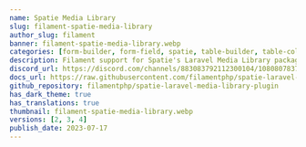 ```yaml
---
name: Spatie Media Library
slug: filament-spatie-media-library
author_slug: filament
banner: filament-spatie-media-library.webp
categories: [form-builder, form-field, spatie, table-builder, table-column]
description: Filament support for Spatie's Laravel Media Library package.
discord_url: https://discord.com/channels/883083792112300104/1080807837833384017
docs_url: https://raw.githubusercontent.com/filamentphp/spatie-laravel-media-library-plugin/4.x/README.md
github_repository: filamentphp/spatie-laravel-media-library-plugin
has_dark_theme: true
has_translations: true
thumbnail: filament-spatie-media-library.webp
versions: [2, 3, 4]
publish_date: 2023-07-17
---
```

